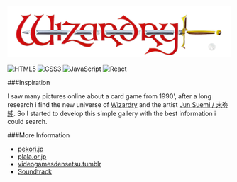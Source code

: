 ![Wizardry](public/assets/Logo-removed.png)

![HTML5](https://img.shields.io/badge/html5-%23E34F26.svg?style=for-the-badge&logo=html5&logoColor=white) ![CSS3](https://img.shields.io/badge/css3-%231572B6.svg?style=for-the-badge&logo=css3&logoColor=white) ![JavaScript](https://img.shields.io/badge/javascript-%23323330.svg?style=for-the-badge&logo=javascript&logoColor=%23F7DF1E) ![React](https://img.shields.io/badge/react-%2320232a.svg?style=for-the-badge&logo=react&logoColor=%2361DAFB)

###Inspiration

I saw many pictures online about a card game from 1990', after a long research i find the new universe of [Wizardry](https://en.wikipedia.org/wiki/Wizardry) and the artist [Jun Suemi / 末弥 純](https://ja.wikipedia.org/wiki/%E6%9C%AB%E5%BC%A5%E7%B4%94). So I started to develop this simple gallery with the best information i could search.


###More Information

- [pekori.jp](http://www.pekori.jp/~emonoya/goods/card/card_fc1.html)
- [plala.or.jp](http://www8.plala.or.jp/Wizardry/monstercards.html)
- [videogamesdensetsu.tumblr](https://videogamesdensetsu.tumblr.com/post/167165627140/jun-suemi-%E6%9C%AB%E5%BC%A5-%E7%B4%94-part-1-1984-1989-part-2)
- [Soundtrack](https://downloads.khinsider.com/search?search=wizardry)